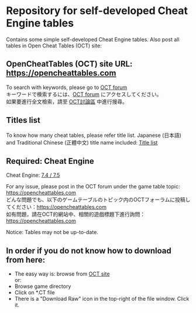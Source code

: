 # Repository for self-developed Cheat Engine tables
Contains some simple self-developed Cheat Engine tables.
Also post all tables in Open Cheat Tables (OCT) site:

## OpenCheatTables (OCT) site URL: https://opencheattables.com  
To search with keywords, please go to [OCT forum](https://opencheattables.com)  
キーワードで検索するには、[OCT forum](https://opencheattables.com) にアクセスしてください。  
如果要進行全文檢索，請至 [OCT討論區](https://opencheattables.com) 中進行搜尋。  

## Titles list  
To know how many cheat tables, please refer title list. 
Japanese (日本語) and Traditional Chinese (正體中文) title name included:
[Title list](https://github.com/bbfox0703/Mydev-Cheat-Engine-Tables/blob/main/TITLELIST.md)

## Required: Cheat Engine  
Cheat Engine: [7.4 / 7.5](https://github.com/cheat-engine/cheat-engine/releases)  

For any issue, please post in the OCT forum under the game table topic: https://opencheattables.com  
どんな問題でも、以下のゲームテーブルのトピック内のOCTフォーラムに投稿してください：https://opencheattables.com  
如有問題，請在OCT的網站中、相關的遊戲標題下進行詢問：https://opencheattables.com  

Notice: Tables may not be up-to-date.

## In order if you do not know how to download from here:  
* The easy way is: browse from [OCT site](https://opencheattables.com)  
or:  
* Browse game directory  
* Click on \*.CT file  
* There is a "Download Raw" icon in the top-right of the file window. Click it.  
